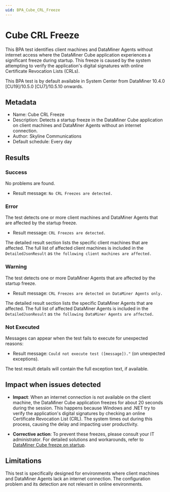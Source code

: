 ```yaml
---
uid: BPA_Cube_CRL_Freeze
---
```


# Cube CRL Freeze

This BPA test identifies client machines and DataMiner Agents without internet access where the DataMiner Cube application experiences a significant freeze during startup. This freeze is caused by the system attempting to verify the application's digital signatures with online Certificate Revocation Lists (CRLs).

This BPA test is by default available in System Center from DataMiner 10.4.0 [CU19]/10.5.0 [CU7]/10.5.10 onwards.<!-- RN 43539 -->

## Metadata

- Name: Cube CRL Freeze
- Description: Detects a startup freeze in the DataMiner Cube application on client machines and DataMiner Agents without an internet connection.
- Author: Skyline Communications
- Default schedule: Every day

## Results

### Success

No problems are found.

- Result message: `No CRL Freezes are detected.`

### Error

The test detects one or more client machines and DataMiner Agents that are affected by the startup freeze.

- Result message: `CRL Freezes are detected.`

The detailed result section lists the specific client machines that are affected. The full list of affected client machines is included in the `DetailedJsonResult` as `the following client machines are affected.`

### Warning

The test detects one or more DataMiner Agents that are affected by the startup freeze.

- Result message: `CRL Freezes are detected on DataMiner Agents only.`

The detailed result section lists the specific DataMiner Agents that are affected. The full list of affected DataMiner Agents is included in the `DetailedJsonResult` as `the following DataMiner Agents are affected.`

### Not Executed

Messages can appear when the test fails to execute for unexpected reasons:

- Result message: `Could not execute test ([message])."` (on unexpected exceptions).

The test result details will contain the full exception text, if available.

## Impact when issues detected

- **Impact**: When an internet connection is not available on the client machine, the DataMiner Cube application freezes for about 20 seconds during the session. This happens because Windows and .NET try to verify the application's digital signatures by checking an online Certificate Revocation List (CRL). The system times out during this process, causing the delay and impacting user productivity.

- **Corrective action**: To prevent these freezes, please consult your IT administrator. For detailed solutions and workarounds, refer to [DataMiner Cube freeze on startup](xref:KI_DataMiner_Cube_freeze_on_startup).

## Limitations

This test is specifically designed for environments where client machines and DataMiner Agents lack an internet connection. The configuration problem and its detection are not relevant in online environments.

